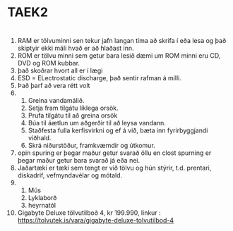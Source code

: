 # TAEK2
#
1. RAM er tölvuminni sen tekur jafn langan tíma að skrifa í eða lesa og það skiptyir ekki máli hvað er að hlaðast inn.
2. ROM er tölvu minni sem getur bara lesið dæmi um ROM minni eru CD, DVD og ROM kubbar.
3. það skoðrar hvort all er í lægi
4. ESD = ELectrostatic discharge, það sentir rafman á milli.
5. Það þarf að vera rétt volt
6.  1. Greina vandamálið.
    2. Setja fram tilgátu líklega orsök.
    3. Prufa tilgátu til að greina orsök
    4. Búa til áætlun um aðgerðir til að leysa vandann.
    5. Staðfesta fulla kerfisvirkni og ef á við, bæta inn fyrirbyggjandi viðhald.
    6. Skrá niðurstöður, framkvæmdir og útkomur.
7. opin spuring er þegar maður getur svarað öllu en clost spurning er þegar maður getur bara svarað já eða nei.
8. Jaðartæki er tæki sem tengt er við tölvu og hún stýrir, t.d. prentari, diskadrif, vefmyndavélar og mótald.
9. 	1. Mús
   	2. Lyklaborð
	3. heyrnatól
10. Gigabyte Deluxe tölvutilboð 4, kr 199.990, linkur : https://tolvutek.is/vara/gigabyte-deluxe-tolvutilbod-4